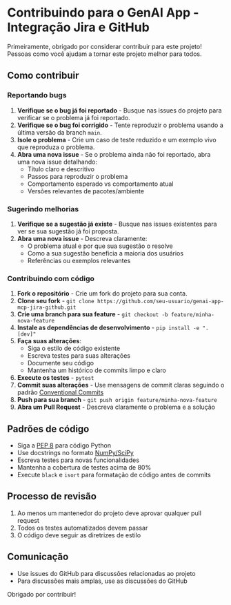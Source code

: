 # Contribuindo para o GenAI App - Integração Jira e GitHub

Primeiramente, obrigado por considerar contribuir para este projeto! Pessoas como você ajudam a tornar este projeto melhor para todos.

## Como contribuir

### Reportando bugs

1. **Verifique se o bug já foi reportado** - Busque nas issues do projeto para verificar se o problema já foi reportado.
2. **Verifique se o bug foi corrigido** - Tente reproduzir o problema usando a última versão da branch `main`.
3. **Isole o problema** - Crie um caso de teste reduzido e um exemplo vivo que reproduza o problema.
4. **Abra uma nova issue** - Se o problema ainda não foi reportado, abra uma nova issue detalhando:
   - Título claro e descritivo
   - Passos para reproduzir o problema
   - Comportamento esperado vs comportamento atual
   - Versões relevantes de pacotes/ambiente

### Sugerindo melhorias

1. **Verifique se a sugestão já existe** - Busque nas issues existentes para ver se sua sugestão já foi proposta.
2. **Abra uma nova issue** - Descreva claramente:
   - O problema atual e por que sua sugestão o resolve
   - Como a sua sugestão beneficia a maioria dos usuários
   - Referências ou exemplos relevantes

### Contribuindo com código

1. **Fork o repositório** - Crie um fork do projeto para sua conta.
2. **Clone seu fork** - `git clone https://github.com/seu-usuario/genai-app-mcp-jira-github.git`
3. **Crie uma branch para sua feature** - `git checkout -b feature/minha-nova-feature`
4. **Instale as dependências de desenvolvimento** - `pip install -e ".[dev]"`
5. **Faça suas alterações**:
   - Siga o estilo de código existente
   - Escreva testes para suas alterações
   - Documente seu código
   - Mantenha um histórico de commits limpo e claro
6. **Execute os testes** - `pytest`
7. **Commit suas alterações** - Use mensagens de commit claras seguindo o padrão [Conventional Commits](https://www.conventionalcommits.org/)
8. **Push para sua branch** - `git push origin feature/minha-nova-feature`
9. **Abra um Pull Request** - Descreva claramente o problema e a solução

## Padrões de código

- Siga a [PEP 8](https://www.python.org/dev/peps/pep-0008/) para código Python
- Use docstrings no formato [NumPy/SciPy](https://numpydoc.readthedocs.io/en/latest/format.html)
- Escreva testes para novas funcionalidades
- Mantenha a cobertura de testes acima de 80%
- Execute `black` e `isort` para formatação de código antes de commits

## Processo de revisão

1. Ao menos um mantenedor do projeto deve aprovar qualquer pull request
2. Todos os testes automatizados devem passar
3. O código deve seguir as diretrizes de estilo

## Comunicação

- Use issues do GitHub para discussões relacionadas ao projeto
- Para discussões mais amplas, use as discussões do GitHub

Obrigado por contribuir!